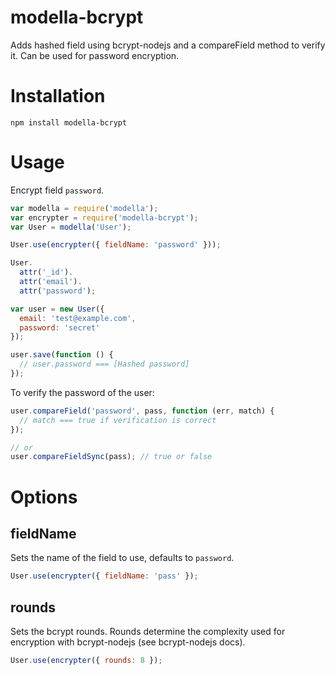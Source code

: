 modella-bcrypt
======

Adds hashed field using bcrypt-nodejs and a compareField method to verify it. Can be used for password encryption.

# Installation

```
npm install modella-bcrypt
```

# Usage

Encrypt field `password`.

```js
var modella = require('modella');
var encrypter = require('modella-bcrypt');
var User = modella('User');

User.use(encrypter({ fieldName: 'password' }));

User.
  attr('_id').
  attr('email').
  attr('password');

var user = new User({
  email: 'test@example.com',
  password: 'secret'
});

user.save(function () {
  // user.password === [Hashed password]
});
```

To verify the password of the user:

```js
user.compareField('password', pass, function (err, match) {
  // match === true if verification is correct
});

// or
user.compareFieldSync(pass); // true or false
```

# Options

## fieldName

Sets the name of the field to use, defaults to `password`.

```js
User.use(encrypter({ fieldName: 'pass' });
```

## rounds

Sets the bcrypt rounds. Rounds determine the complexity used for encryption with bcrypt-nodejs (see bcrypt-nodejs docs).

```js
User.use(encrypter({ rounds: 8 });
```
